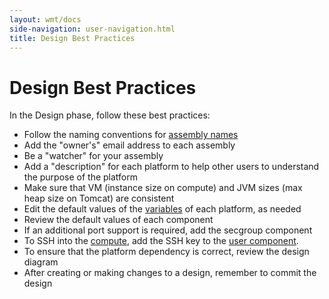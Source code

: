 ```yaml
---
layout: wmt/docs
side-navigation: user-navigation.html
title: Design Best Practices
---
```


# Design Best Practices

In the Design phase, follow these best practices:


* Follow the naming conventions for <a href="./naming-conventions.html">assembly names</a>
* Add the "owner's" email address to each assembly
* Be a "watcher" for your assembly
* Add a "description" for each platform to help other users to understand the purpose of the platform
* Make sure that VM (instance size on compute) and JVM sizes (max heap size on Tomcat) are consistent
* Edit the default values of the <a href="/user/design/variables.html">variables</a> of each platform, as needed
* Review the default values of each component
* If an additional port support is required, add the secgroup component
* To SSH into the [compute](/user/operation/compute.html), add the SSH key to the [user component](/user/design/user-component.html).
* To ensure that the platform dependency is correct, review the design diagram
* After creating or making changes to a design, remember to commit the design
